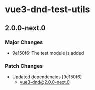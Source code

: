 # vue3-dnd-test-utils

## 2.0.0-next.0

### Major Changes

- 9e150f6: The test module is added

### Patch Changes

- Updated dependencies [9e150f6]
  - vue3-dnd@2.0.0-next.0
